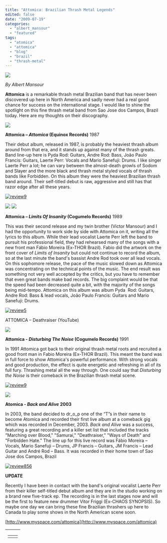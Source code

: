 ```yaml
---
title: "Attomica: Brazilian Thrash Metal Legends"
edited: false
date: "2009-07-19"
categories:
  - "albert_mansour"
  - "featured"
tags:
  - "atomica"
  - "attomica"
  - "blog"
  - "brazil"
  - "thrash-metal"
---
```


![](http://docs.google.com/File?id=dggb6pq_1467fqhszcp_b)

_By Albert Mansour_

**Attomica** is a remarkable thrash metal Brazilian band that has never been discovered up here in North America and sadly never had a real good chance for success on the international stage. I would like to shine the spotlight on this fine thrash metal band from Sao Jose dos Campos, Brazil today. Here are my thoughts on their discography.

![](http://docs.google.com/File?id=dggb6pq_14787sxv8fn_b)

**Attomica – _Attomica_ (Equinox Records)** 1987

Their debut album, released in 1987, is probably the heaviest thrash album around from that era, and it stands up against many of the thrash greats. Band line-up here is Pyda Rod: Guitars, Andre Rod: Bass, João Paulo Francis: Guitars, Laerte Perr: Vocals and Mario Sanefuji: Drums. I like singer Laerte Perr a lot; he can vary between the almost-death growls of Sodom and Slayer and the more black and thrash metal styled vocals of thrash bands like Forbidden. On this album they were the heaviest Brazilian thrash band around. Their self-titled debut is raw, aggressive and still has that razor edge after all these years.

[![review9](http://www.hellbound.ca/wp-content/uploads/2009/05/review9.png "review9")](http://www.hellbound.ca/wp-content/uploads/2009/05/review9.png)

![](http://docs.google.com/File?id=dggb6pq_148dq5g5kfn_b) ![](http://docs.google.com/File?id=dggb6pq_14989hdf5dk_b)

**Attomica – _Limits Of Insanity_ (Cogumelo Records)** 1989

This was their second release and my twin brother (Victor Mansour) and I had the opportunity to work side by side with Attomica on it, writing all the lyrics to this album. While their lead vocalist Laerte Perr left the band to pursuit his professional field, they had rehearsed many of the songs with a new front man Fábio Moreira (Ex-THOR Brazil). Fabio did the artwork on the front cover of _Limits of Insanity_ but could not continue to record the album, so at the last minute the band's bassist Andre Rod took over all lead vocals. On this sophomore release, the pace of the music slowed down as Attomica was concentrating on the technical points of the music. The end result was something not very well accepted by the critics, but you have to remember that even great bands make bad records. The big complaint would be that the speed had been decreased quite a bit, with the majority of the songs being mid-tempo. Attomica on this album was album Pyda  Rod: Guitars, Andre Rod: Bass & lead vocals, João Paulo Francis: Guitars and Mario Sanefuji: Drums.

[![review5](http://www.hellbound.ca/wp-content/uploads/2009/07/review5.png "review5")](http://www.hellbound.ca/wp-content/uploads/2009/07/review5.png)

ATTOMICA – Deathraiser (YouTube)

![](http://docs.google.com/File?id=dggb6pq_150hqsxwdwj_b)

**Attomica - _Disturbing The Noise_ (Cogumelo Records)** 1991

In 1991 Attomica got back to their original thrash metal roots and recruited a good front man in Fabio Moreira (Ex-THOR Brazil). This meant the band was in full force to show Attomica's powerful performance. With strong vocals and good production, the effect is quite energetic and refreshing in all of its full fury. Thrashing metal all the way through. One could say that _Disturbing the Noise_ is their comeback in the Brazilian thrash metal scene.

[![review9](http://www.hellbound.ca/wp-content/uploads/2009/05/review9.png "review9")](http://www.hellbound.ca/wp-content/uploads/2009/05/review9.png)

![](http://docs.google.com/File?id=dggb6pq_152njdrbqrx_b)

**Atomica - _Back and Alive_ 2003**

In 2003, the band decided to dr_o_p one of the “T”s in their name to become Atomica and recorded their first live album at a comeback gig which was recorded in December, 2003. _Back and Alive_ was a success, featuring a great recording and a killer set list that included the tracks "Marching over Blood," "Samurai," "Deathraiser," "Ways of Death" and "Forbidden Hate." The line up for this live record was Fábio Moreira – Vocals, Mario Sanefuji – Drums, JP Francis – Guitars, JM Francis – Lead Guitar and André Rod – Bass. It was recorded in their home town of Sao Jose dos Campos, Brazil

[![review856](http://www.hellbound.ca/wp-content/uploads/2009/06/review856.png "review856")](http://www.hellbound.ca/wp-content/uploads/2009/06/review856.png)

**UPDATE**

Recently I have been in contact with the band's original vocalist Laerte Perr from their killer self-titled debut album and they are in the studio working on a brand new five-track ep. The recording is in the last stages now and will be the first to feature new drummer Vitor Friggi (Ex-CHAOS SYNOPSIS). So maybe one day we can bring these fine Brazilian thrashers up here to Canada to play some shows in the North American scene soon.

[http://www.myspace.com/attomica](http://www.myspace.com/attomica)

<table style="height: 28px;" border="0" cellspacing="0" cellpadding="0" width="462"><tbody><tr bgcolor="#ffffff"><td><table border="0" cellspacing="0" cellpadding="0" width="100%" align="center"><tbody><tr><td width="70%"><div><strong></strong></div></td><td width="30%"></td></tr></tbody></table></td></tr><tr bgcolor="#ffffff"><td></td></tr></tbody></table>
